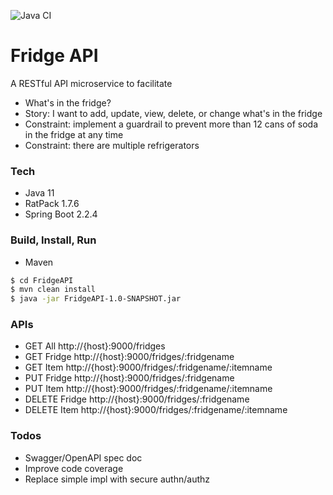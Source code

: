 ![Java CI](https://github.com/josem-athew/demos/workflows/Java%20CI/badge.svg?branch=master)
# Fridge API

A RESTful API microservice to facilitate 
* What's in the fridge?
* Story: I want to add, update, view, delete, or change what's in the fridge
* Constraint: implement a guardrail to prevent more than 12 cans of soda in the fridge at any time
* Constraint: there are multiple refrigerators

### Tech

* Java 11
* RatPack 1.7.6
* Spring Boot 2.2.4


### Build, Install, Run
* Maven

```sh
$ cd FridgeAPI
$ mvn clean install
$ java -jar FridgeAPI-1.0-SNAPSHOT.jar
```

### APIs

* GET All http://{host}:9000/fridges
* GET Fridge http://{host}:9000/fridges/:fridgename
* GET Item http://{host}:9000/fridges/:fridgename/:itemname
* PUT Fridge http://{host}:9000/fridges/:fridgename
* PUT Item http://{host}:9000/fridges/:fridgename/:itemname
* DELETE Fridge http://{host}:9000/fridges/:fridgename
* DELETE Item http://{host}:9000/fridges/:fridgename/:itemname


### Todos

 - Swagger/OpenAPI spec doc
 - Improve code coverage
 - Replace simple impl with secure authn/authz  
